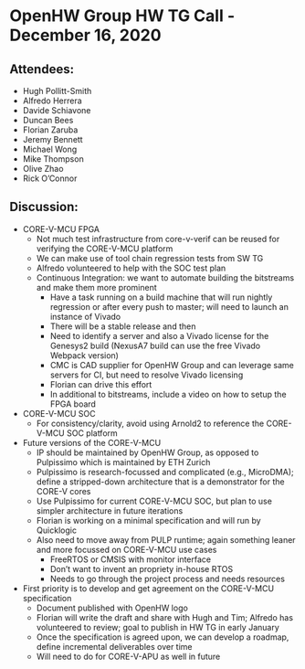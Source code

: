 # OpenHW Group HW TG Call - December 16, 2020

## Attendees: 
- Hugh Pollitt-Smith
- Alfredo Herrera
- Davide Schiavone
- Duncan Bees
- Florian Zaruba
- Jeremy Bennett
- Michael Wong
- Mike Thompson
- Olive Zhao
- Rick O’Connor

## Discussion:

- CORE-V-MCU FPGA
    - Not much test infrastructure from core-v-verif can be reused for verifying the CORE-V-MCU platform
    - We can make use of tool chain regression tests from SW TG
    - Alfredo volunteered to help with the SOC test plan
    - Continuous Integration: we want to automate building the bitstreams and make them more prominent
        - Have a task running on a build machine that will run nightly regression or after every push to master; will need to launch an instance of Vivado
        - There will be a stable release and then 
        - Need to identify a server and also a Vivado license for the Genesys2 build (NexusA7 build can use the free Vivado Webpack version)
        - CMC is CAD supplier for OpenHW Group and can leverage same servers for CI, but need to resolve Vivado licensing
        - Florian can drive this effort
        - In additional to bitstreams, include a video on how to setup the FPGA board
- CORE-V-MCU SOC
    - For consistency/clarity, avoid using Arnold2 to reference the CORE-V-MCU SOC platform
- Future versions of the CORE-V-MCU
    - IP should be maintained by OpenHW Group, as opposed to Pulpissimo which is maintained by ETH Zurich
    - Pulpissimo is research-focussed and complicated (e.g., MicroDMA); define a stripped-down architecture that is a demonstrator for the CORE-V cores
    - Use Pulpissimo for current CORE-V-MCU SOC, but plan to use simpler architecture in future iterations
    - Florian is working on a minimal specification and will run by Quicklogic
    - Also need to move away from PULP runtime; again something leaner and more focussed on CORE-V-MCU use cases
        - FreeRTOS or CMSIS with monitor interface
        - Don’t want to invent an propriety in-house RTOS
        - Needs to go through the project process and needs resources
- First priority is to develop and get agreement on the CORE-V-MCU specification
    - Document published with OpenHW logo
    - Florian will write the draft and share with Hugh and Tim; Alfredo has volunteered to review; goal to publish in HW TG in early January
    - Once the specification is agreed upon, we can develop a roadmap, define incremental deliverables over time
    - Will need to do for CORE-V-APU as well in future

